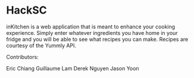 # HackSC

inKitchen is a web application that is meant to enhance your cooking experience. Simply enter whatever ingredients you have home in your fridge and you will be able to see what recipes you can make. Recipes are courtesy of the Yummly API.

Contributors:

Eric Chiang
Guillaume Lam
Derek Nguyen
Jason Yoon
